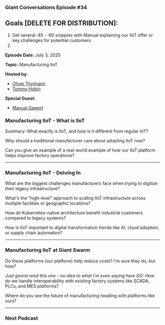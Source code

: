 ### Giant Conversations Episode #34

## Goals [DELETE FOR DISTRIBUTION]: 
1. Get several :45 - :60 snippets with Manual explaining our IIoT offer or key challenges for potential customers
3. 

**Episode Date:** July 3, 2025

**Topic:**
Manufacturing IIoT

**Hosted by:** 

* [Oliver Thylmann](https://www.linkedin.com/in/thylmann/)
* [Tommy Hobin](https://www.linkedin.com/in/tommy-hobin/)

**Special Guest:**

* [Manual Gawert](https://github.com/gawertm)

### Manufacturing IIoT - What is IIoT

Summary:
What exactly is IIoT, and how is it different from regular IoT?

Why should a traditional manufacturer care about adopting IIoT now?

Can you give an example of a real-world example of how our IIoT platform helps improve factory operations?

------------------------------------------------------------------------------------------------------------------------------

### Manufacturing IIoT - Delving In

What are the biggest challenges manufacturers face when trying to digitize their legacy infrastructure?

What's the "high-level" approach to scaling IIoT infrastructure across multiple facilities or geographic locations?

How do Kubernetes-native architecture benefit industrial customers compared to legacy systems?

How is IIoT important to digital transformation trends like AI, cloud adoption, or supply chain automation?

------------------------------------------------------------------------------------------------------------------------------

### Manufacturing IIoT at Giant Swarm

Do these platforms (our platform) help reduce costs? I'm sure they do, but how?

_Just gonna read this one - no idea to what I'm even saying here GO:_ How do we handle interoperability with existing factory systems like SCADA, PLCs, and MES platforms?

Where do you see the future of manufacturing heading with platforms like ours?

------------------------------------------------------------------------------------------------------------------------------


### Next Podcast

















